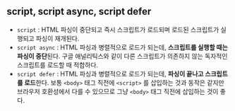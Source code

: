 ## script, script async, script defer
- `script` : HTML 파싱이 중단되고 즉시 스크립트가 로드되며 로드된 스크립트가 실행되고 파싱이 재개된다.
- `script async` : HTML 파싱과 병렬적으로 로드가 되는데, **스크립트를 실행할 때는 파싱이 중단**된다. 구글 애널리틱스와 같이 다른 스크립트가 의존하지 않는 독자적인 스크립트를 로드할 때 적합하다.
- `script defer` : HTML 파싱과 병렬적으로 로드가 되는데, **파싱이 끝나고 스크립트를 로드**한다. 보통 `<body>` 태그 직전에 `<script>` 를 삽입하는 것과 동작은 같지만 브라우저 호환성에서 다를 수 있으므로 그냥 `<body>` 태그 직전에 삽입하는 것이 좋다.